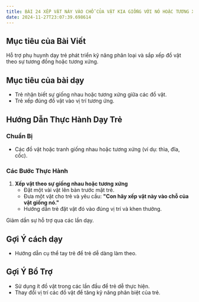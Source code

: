 ```yaml
---
title: BÀI 24 XẾP VẬT NÀY VÀO CHỖ CỦA VẬT KIA GIỐNG VỚI NÓ HOẶC TƯƠNG XỨNG VỚI NÓ
date: 2024-11-27T23:07:39.698614
---
```


## Mục tiêu của Bài Viết  
Hỗ trợ phụ huynh dạy trẻ phát triển kỹ năng phân loại và sắp xếp đồ vật theo sự tương đồng hoặc tương xứng.

## Mục tiêu của bài dạy  
- Trẻ nhận biết sự giống nhau hoặc tương xứng giữa các đồ vật.  
- Trẻ xếp đúng đồ vật vào vị trí tương ứng.  

## Hướng Dẫn Thực Hành Dạy Trẻ  

### Chuẩn Bị  
- Các đồ vật hoặc tranh giống nhau hoặc tương xứng (ví dụ: thìa, đĩa, cốc).  

### Các Bước Thực Hành  
1. **Xếp vật theo sự giống nhau hoặc tương xứng**  
   - Đặt một vài vật lên bàn trước mặt trẻ.  
   - Đưa một vật cho trẻ và yêu cầu: **"Con hãy xếp vật này vào chỗ của vật giống nó."**  
   - Hướng dẫn trẻ đặt vật đó vào đúng vị trí và khen thưởng.  

Giảm dần sự hỗ trợ qua các lần dạy.  

## Gợi Ý cách dạy  
- Hướng dẫn cụ thể tay trẻ để trẻ dễ dàng làm theo.  

## Gợi Ý Bổ Trợ  
- Sử dụng ít đồ vật trong các lần đầu để trẻ dễ thực hiện.  
- Thay đổi vị trí các đồ vật để tăng kỹ năng phân biệt của trẻ.  
